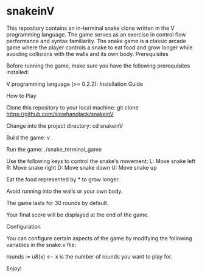 # snakeinV

This repository contains an in-terminal snake clone written in the V programming language. The game serves as an exercise in control flow performance and syntax familiarity. The snake game is a classic arcade game where the player controls a snake to eat food and grow longer while avoiding collisions with the walls and its own body.
Prerequisites

Before running the game, make sure you have the following prerequisites installed:

   V programming language (>= 0.2.2): Installation Guide

How to Play

Clone this repository to your local machine:
git clone https://github.com/slowhandjack/snakeinV

Change into the project directory:
cd snakeinV

Build the game:
v .

Run the game:
./snake_terminal_game

Use the following keys to control the snake's movement:
       L: Move snake left
       R: Move snake right
       D: Move snake down
       U: Move snake up

Eat the food represented by * to grow longer.

Avoid running into the walls or your own body.

The game lasts for 30 rounds by default.

Your final score will be displayed at the end of the game.

Configuration

You can configure certain aspects of the game by modifying the following variables in the snake.v file:

   rounds := u8(x)   <-- x is the number of rounds you want to play for.
   
   
Enjoy!
